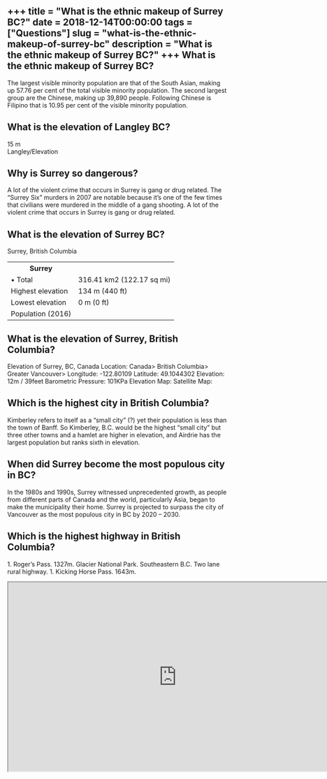 +++
title = "What is the ethnic makeup of Surrey BC?"
date = 2018-12-14T00:00:00
tags = ["Questions"]
slug = "what-is-the-ethnic-makeup-of-surrey-bc"
description = "What is the ethnic makeup of Surrey BC?"
+++
What is the ethnic makeup of Surrey BC?
---------------------------------------

The largest visible minority population are that of the South Asian, making up 57.76 per cent of the total visible minority population. The second largest group are the Chinese, making up 39,890 people. Following Chinese is Filipino that is 10.95 per cent of the visible minority population.

What is the elevation of Langley BC?
------------------------------------

15 m  
Langley/Elevation

Why is Surrey so dangerous?
---------------------------

A lot of the violent crime that occurs in Surrey is gang or drug related. The “Surrey Six” murders in 2007 are notable because it’s one of the few times that civilians were murdered in the middle of a gang shooting. A lot of the violent crime that occurs in Surrey is gang or drug related.

What is the elevation of Surrey BC?
-----------------------------------

Surrey, British Columbia

<table><tr><th>Surrey</th></tr><tr><td>• Total</td><td>316.41 km2 (122.17 sq mi)</td></tr><tr><td>Highest elevation</td><td>134 m (440 ft)</td></tr><tr><td>Lowest elevation</td><td>0 m (0 ft)</td></tr><tr><td>Population (2016)</td></tr></table>

What is the elevation of Surrey, British Columbia?
--------------------------------------------------

Elevation of Surrey, BC, Canada Location: Canada&gt; British Columbia&gt; Greater Vancouver&gt; Longitude: -122.80109 Latitude: 49.1044302 Elevation: 12m / 39feet Barometric Pressure: 101KPa Elevation Map: Satellite Map:

Which is the highest city in British Columbia?
----------------------------------------------

Kimberley refers to itself as a “small city” (?) yet their population is less than the town of Banff. So Kimberley, B.C. would be the highest “small city” but three other towns and a hamlet are higher in elevation, and Airdrie has the largest population but ranks sixth in elevation.

When did Surrey become the most populous city in BC?
----------------------------------------------------

In the 1980s and 1990s, Surrey witnessed unprecedented growth, as people from different parts of Canada and the world, particularly Asia, began to make the municipality their home. Surrey is projected to surpass the city of Vancouver as the most populous city in BC by 2020 – 2030.

Which is the highest highway in British Columbia?
-------------------------------------------------

1\. Roger’s Pass. 1327m. Glacier National Park. Southeastern B.C. Two lane rural highway. 1. Kicking Horse Pass. 1643m.

<iframe allow="accelerometer; autoplay; clipboard-write; encrypted-media; gyroscope; picture-in-picture" allowfullscreen="" class="__youtube_prefs__  epyt-is-override  no-lazyload" data-no-lazy="1" data-origheight="433" data-origwidth="770" data-skipgform_ajax_framebjll="" height="433" id="_ytid_56779" loading="lazy" src="https://www.youtube.com/embed/JUSkRfHj6nQ?enablejsapi=1&autoplay=0&cc_load_policy=0&cc_lang_pref=&iv_load_policy=1&loop=0&modestbranding=0&rel=1&fs=1&playsinline=0&autohide=2&theme=dark&color=red&controls=1&" title="YouTube player" width="770"></iframe>